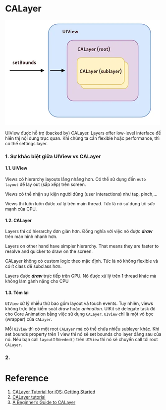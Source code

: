 
# CALayer

![](images/calayer-and-uiview.webp)

UIView được hỗ trợ (backed by) CALayer. Layers offer low-level interface để hiển thị nội dung trực quan. Khi chúng ta cần flexible hoặc performance, thì có thể settings layer.

### 1. Sự khác biệt giữa UIView vs CALayer

#### 1.1. UIView

Views có hierarchy layouts lằng nhằng hơn. Có thể sử dụng đến `Auto layout` để lay out (sắp xếp) trên screen.

Views có thể nhận sự kiện người dùng (user interactions) như tap, pinch,...

Views thì luôn luôn được xử lý trên main thread. Tức là nó sử dụng tới sức mạnh của CPU.

#### 1.2. CALayer

Layers thì có hierarchy đơn giản hơn. Đồng nghĩa với việc nó được ***draw*** trên màn hình nhanh hơn. 

Layers on other hand have simpler hierarchy. That means they are faster to resolve and quicker to draw on the screen.

CALayer không có custom logic theo mặc định. Tức là nó không flexible và có ít class để subclass hơn.

Layers được ***draw*** trực tiếp trên GPU. Nó được xử lý trên 1 thread khác mà không làm gánh nặng cho CPU

#### 1.3. Tóm lại

`UIView` xử lý nhiều thứ bao gồm layout và touch events. Tuy nhiên, views không trực tiếp kiểm soát *draw* hoặc *animation*. UIKit sẽ delegate task đó cho Core Animation bằng việc sử dụng `CALayer`. `UIView` chỉ là một vỏ bọc (wrapper) của `CALayer`.

Mỗi `UIView` thì có một root `CALayer` mà có thể chứa nhiều sublayer khác. Khi set bounds property trên 1 view thì nó sẽ set bounds cho layer đằng sau của nó. Nếu bạn call `layoutIfNeeded()` trên `UIView` thì nó sẽ chuyển call tới root `CALayer`.

### 2. 

# Reference

1. [CALayer Tutorial for iOS: Getting Started](https://www.kodeco.com/10317653-calayer-tutorial-for-ios-getting-started#toc-anchor-002)
2. [CALayer tutorial](https://viblo.asia/p/calayer-tutorial-for-ios-getting-started-ORNZqjyLl0n)
3. [A Beginner’s Guide to CALayer](https://www.appcoda.com/calayer-introduction/)

